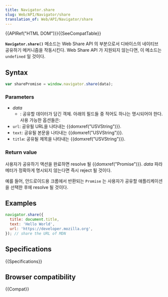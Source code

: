 ```yaml
---
title: Navigator.share
slug: Web/API/Navigator/share
translation_of: Web/API/Navigator/share
---
```

{{APIRef("HTML DOM")}}{{SeeCompatTable}}

**`Navigator.share()`** 메소드는 Web Share API 의 부분으로서 디바이스의 네이티브 공유하기 메커니즘을 작동시킨다. Web Share API 가 지원되지 않는다면, 이 메소드는 `undefined` 일 것이다.

## Syntax

```js
var sharePromise = window.navigator.share(data);
```

### Parameters

- _data_
  - : 공유할 데이터가 담긴 객체. 아래의 필드들 중 적어도 하나는 명시되어야 한다. 사용 가능한 옵션들은:
- `url`: 공유될 URL을 나타내는 {{domxref("USVString")}}.
- `text`: 공유될 본문을 나타내는 {{domxref("USVString")}}.
- `title`: 공유될 제목을 나타내는 {{domxref("USVString")}}.

### Return value

사용자가 공유하기 액션을 완료하면 resolve 될 {{domxref("Promise")}}. _data_ 파라메터가 정확하게 명시되지 않는다면 즉시 reject 될 것이다.

예를 들어, 안드로이드용 크롬에서 반환되는 `Promise` 는 사용자가 공유할 애플리케이션을 선택한 후에 resolve 될 것이다.

## Examples

```js
navigator.share({
  title: document.title,
  text: 'Hello World',
  url: 'https://developer.mozilla.org',
}); // share the URL of MDN
```

## Specifications

{{Specifications}}

## Browser compatibility

{{Compat}}
